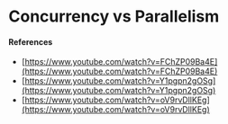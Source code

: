 # Concurrency vs Parallelism

#### References&#x20;

* [https://www.youtube.com/watch?v=FChZP09Ba4E](https://www.youtube.com/watch?v=FChZP09Ba4E)
* [https://www.youtube.com/watch?v=Y1pgpn2gOSg](https://www.youtube.com/watch?v=Y1pgpn2gOSg)
* [https://www.youtube.com/watch?v=oV9rvDllKEg](https://www.youtube.com/watch?v=oV9rvDllKEg)
